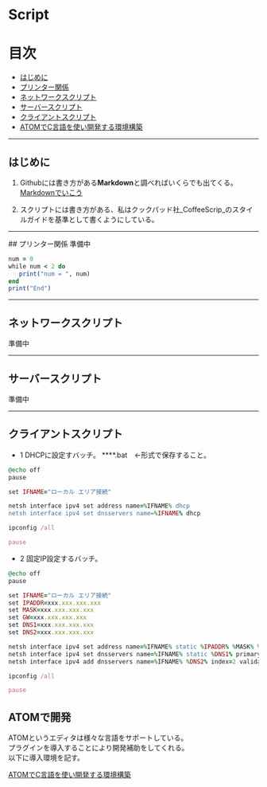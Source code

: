 # Script

# 目次

- [はじめに](#first)
- [プリンター関係](#printscript)
- [ネットワークスクリプト](#netsc)
- [サーバースクリプト](#serversc)
- [クライアントスクリプト](#rename)
- [ATOMでC言語を使い開発する環境構築](ATOM)
<hr id="first" />

## はじめに

1. Githubには書き方がある**Markdown**と調べればいくらでも出てくる。[Markdownでいこう](https://gist.github.com/wate/7072365)

2. スクリプトには書き方がある、私はクックパッド社_CoffeeScrip_のスタイルガイドを基準として書くようにしている。


<hr id="printscript" />
## プリンター関係
準備中

```rb
num = 0
while num < 2 do
   print("num = ", num)
end
print("End")
```

<hr id="netsc" />

## ネットワークスクリプト
準備中

<hr id="serversc" />

## サーバースクリプト
準備中

<hr id="rename" />

## クライアントスクリプト

+ 1 DHCPに設定すバッチ。
****.bat　←形式で保存すること。

```rb
@echo off
pause

set IFNAME="ローカル エリア接続"

netsh interface ipv4 set address name=%IFNAME% dhcp
netsh interface ipv4 set dnsservers name=%IFNAME% dhcp

ipconfig /all

pause
```

+ 2 固定IP設定するバッチ。

```rb
@echo off
pause

set IFNAME="ローカル エリア接続"
set IPADDR=xxx.xxx.xxx.xxx
set MASK=xxx.xxx.xxx.xxx
set GW=xxx.xxx.xxx.xxx
set DNS1=xxx.xxx.xxx.xxx
set DNS2=xxx.xxx.xxx.xxx

netsh interface ipv4 set address name=%IFNAME% static %IPADDR% %MASK% %GW% 1
netsh interface ipv4 set dnsservers name=%IFNAME% static %DNS1% primary validate=no
netsh interface ipv4 add dnsservers name=%IFNAME% %DNS2% index=2 validate=no

ipconfig /all

pause
```
## ATOMで開発
ATOMというエディタは様々な言語をサポートしている。  
プラグインを導入することにより開発補助をしてくれる。  
以下に導入環境を記す。　　　　　　　　　　　　　　　　　　　　　
 


[ATOMでC言語を使い開発する環境構築](ATOM)
